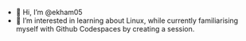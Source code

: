 - 👋 Hi, I’m @ekham05
- 👀 I’m interested in learning about Linux, while currently familiarising myself with Github Codespaces by creating a session.

<!---
ekham05/ekham05 is a ✨ special ✨ repository because its `README.md` (this file) appears on your GitHub profile.
You can click the Preview link to take a look at your changes.
--->
